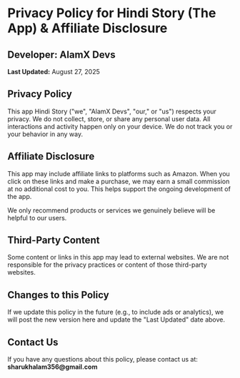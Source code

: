<html lang="en">
<head>
  <meta charset="UTF-8">
  <meta name="viewport" content="width=device-width, initial-scale=1">
</head>
<body>
  <h1>Privacy Policy for Hindi Story (The App) & Affiliate Disclosure</h1>
  <h2>Developer: AlamX Devs</h2>
  <p><strong>Last Updated:</strong> August 27, 2025</p>

  <h2>Privacy Policy</h2>
  <p>This app Hindi Story ("we", "AlamX Devs", "our," or "us") respects your privacy. We do not collect, store, or share any personal user data. All interactions and activity happen only on your device. We do not track you or your behavior in any way.</p>

  <h2>Affiliate Disclosure</h2>
  <p>This app may include affiliate links to platforms such as Amazon. When you click on these links and make a purchase, we may earn a small commission at no additional cost to you. This helps support the ongoing development of the app.</p>
  <p>We only recommend products or services we genuinely believe will be helpful to our users.</p>

  <h2>Third-Party Content</h2>
  <p>Some content or links in this app may lead to external websites. We are not responsible for the privacy practices or content of those third-party websites.</p>

  <h2>Changes to this Policy</h2>
  <p>If we update this policy in the future (e.g., to include ads or analytics), we will post the new version here and update the "Last Updated" date above.</p>

  <h2>Contact Us</h2>
  <p>If you have any questions about this policy, please contact us at: <strong>sharukhalam356@gmail.com</strong></p>
</body>
</html>
